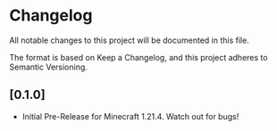 # Changelog

All notable changes to this project will be documented in this file.

The format is based on Keep a Changelog, and this project adheres to Semantic Versioning.

## [0.1.0]
- Initial Pre-Release for Minecraft 1.21.4. Watch out for bugs!